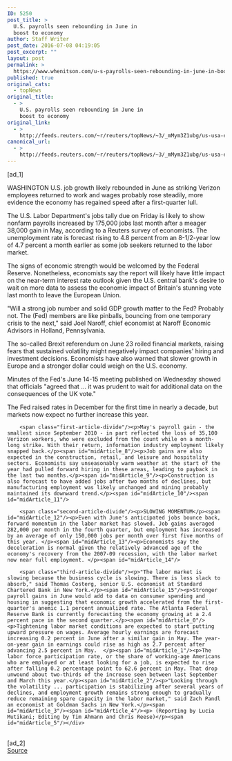 ```yaml
---
ID: 5250
post_title: >
  U.S. payrolls seen rebounding in June in
  boost to economy
author: Staff Writer
post_date: 2016-07-08 04:19:05
post_excerpt: ""
layout: post
permalink: >
  https://www.whenitson.com/u-s-payrolls-seen-rebounding-in-june-in-boost-to-economy/
published: true
original_cats:
  - topNews
original_title:
  - >
    U.S. payrolls seen rebounding in June in
    boost to economy
original_link:
  - >
    http://feeds.reuters.com/~r/reuters/topNews/~3/_mMym3Z1ubg/us-usa-economy-idUSKCN0ZO0B9
canonical_url:
  - >
    http://feeds.reuters.com/~r/reuters/topNews/~3/_mMym3Z1ubg/us-usa-economy-idUSKCN0ZO0B9
---
```

 [ad_1]
<br><div id="articleText">
<span id="midArticle_start"/>

<span id="midArticle_0"/><span class="focusParagraph" readability="5"><p><span class="articleLocation">WASHINGTON</span> U.S. job growth likely rebounded in June as striking Verizon  employees returned to work and wages probably rose steadily, more evidence the economy has regained speed after a first-quarter lull.</p></span><span id="midArticle_1"/><p>The U.S. Labor Department's jobs tally due on Friday is likely to show nonfarm payrolls increased by 175,000 jobs last month after a meager 38,000 gain in May, according to a Reuters survey of economists. The unemployment rate is forecast rising to 4.8 percent from an 8-1/2-year low of 4.7 percent a month earlier as some job seekers returned to the labor market.</p><span id="midArticle_2"/><p>The signs of economic strength would be welcomed by the Federal Reserve. Nonetheless, economists say the report will likely have little impact on the near-term interest rate outlook given the U.S. central bank's desire to wait on more data to assess the economic impact of Britain's stunning vote last month to leave the European Union.</p><span id="midArticle_3"/><p>"Will a strong job number and solid GDP growth matter to the Fed? Probably not. The (Fed) members are like pinballs, bouncing from one temporary crisis to the next," said Joel Naroff, chief economist at Naroff Economic Advisors in Holland, Pennsylvania.</p><span id="midArticle_4"/><p>The so-called Brexit referendum on June 23 roiled financial markets, raising fears that sustained volatility might negatively impact companies' hiring and investment decisions. Economists have also warned that slower growth in Europe and a stronger dollar could weigh on the U.S. economy. </p><span id="midArticle_5"/><p>Minutes of the Fed's June 14-15 meeting published on Wednesday showed that officials "agreed that ... it was prudent to wait for additional data on the consequences of the UK vote."</p><span id="midArticle_6"/><p>The Fed raised rates in December for the first time in nearly a decade, but markets now expect no further increase this year.</p><span id="midArticle_7"/>
        
        <span class="first-article-divide"/><p>May's payroll gain - the smallest since September 2010 - in part reflected the loss of 35,100 Verizon workers, who were excluded from the count while on a month-long strike. With their return, information industry employment likely snapped back.</p><span id="midArticle_8"/><p>Job gains are also expected in the construction, retail, and leisure and hospitality sectors. Economists say unseasonably warm weather at the start of the year had pulled forward hiring in these areas, leading to payback in the last two months.</p><span id="midArticle_9"/><p>Construction is also forecast to have added jobs after two months of declines, but manufacturing employment was likely unchanged and mining probably maintained its downward trend.</p><span id="midArticle_10"/><span id="midArticle_11"/>
        
        <span class="second-article-divide"/><p>SLOWING MOMENTUM</p><span id="midArticle_12"/><p>Even with June's anticipated jobs bounce back, forward momentum in the labor market has slowed. Job gains averaged 282,000 per month in the fourth quarter, but employment has increased by an average of only 150,000 jobs per month over first five months of this year. </p><span id="midArticle_13"/><p>Economists say the deceleration is normal given the relatively advanced age of the economy's recovery from the 2007-09 recession, with the labor market now near full employment. </p><span id="midArticle_14"/>
        
        <span class="third-article-divide"/><p>"The labor market is slowing because the business cycle is slowing. There is less slack to absorb," said Thomas Costerg, senior U.S. economist at Standard Chartered Bank in New York.</p><span id="midArticle_15"/><p>Stronger payroll gains in June would add to data on consumer spending and housing in suggesting that economic growth accelerated from the first-quarter's anemic 1.1 percent annualized rate. The Atlanta Federal Reserve Bank is currently forecasting the economy growing at a 2.4 percent pace in the second quarter.</p><span id="midArticle_0"/><p>Tightening labor market conditions are expected to start putting upward pressure on wages. Average hourly earnings are forecast increasing 0.2 percent in June after a similar gain in May. The year-on-year gain in earnings could rise as high as 2.7 percent after advancing 2.5 percent in May.  </p><span id="midArticle_1"/><p>The labor force participation rate, or the share of working-age Americans who are employed or at least looking for a job, is expected to rise after falling 0.2 percentage point to 62.6 percent in May. That drop unwound about two-thirds of the increase seen between last September and March this year.</p><span id="midArticle_2"/><p>"Looking through the volatility ... participation is stabilizing after several years of declines, and employment growth remains strong enough to gradually reduce remaining spare capacity in the labor market," said Zach Pandl an economist at Goldman Sachs in New York.</p><span id="midArticle_3"/><span id="midArticle_4"/><p> (Reporting by Lucia Mutikani; Editing by Tim Ahmann and Chris Reese)</p><span id="midArticle_5"/></div>
<br>[ad_2]
<br><a href="http://feeds.reuters.com/~r/reuters/topNews/~3/_mMym3Z1ubg/us-usa-economy-idUSKCN0ZO0B9">Source </a>